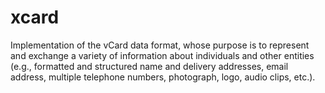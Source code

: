# xcard
Implementation of the vCard data format, whose purpose is to represent and  exchange a variety of information about individuals and other  entities (e.g., formatted and structured name and delivery addresses,  email address, multiple telephone numbers, photograph, logo, audio  clips, etc.).
